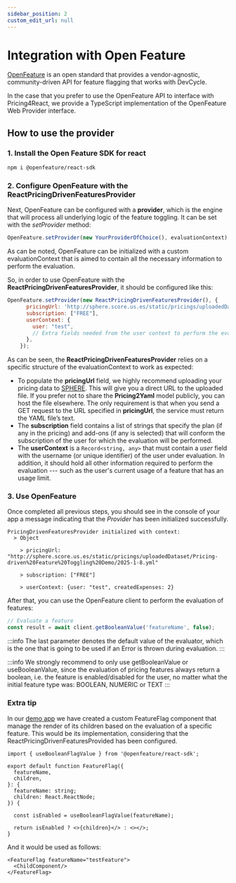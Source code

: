 ```yaml
---
sidebar_position: 2
custom_edit_url: null
---
```


# Integration with Open Feature

[OpenFeature](https://openfeature.dev) is an open standard that provides a vendor-agnostic, community-driven API for feature flagging that works with DevCycle.

In the case that you prefer to use the OpenFeature API to interface with Pricing4React, we provide a TypeScript implementation of the OpenFeature Web Provider interface.

## How to use the provider

### 1. Install the Open Feature SDK for react

```bash
npm i @openfeature/react-sdk
```

### 2. Configure OpenFeature with the ReactPricingDrivenFeaturesProvider

Next, OpenFeature can be configured with a **provider**, which is the engine that will process all underlying logic of the feature toggling. It can be set with the *setProvider* method:

```javascript
OpenFeature.setProvider(new YourProviderOfChoice(), evaluationContext);
```

As can be noted, OpenFeature can be initialized with a custom evaluationContext that is aimed to contain all the necessary information to perform the evaluation.

So, in order to use OpenFeature with the **ReactPricingDrivenFeaturesProvider**, it should be configured like this:

```javascript
OpenFeature.setProvider(new ReactPricingDrivenFeaturesProvider(), {
      pricingUrl: 'http://sphere.score.us.es/static/pricings/uploadedDataset/Pricing-driven%20Feature%20Toggling%20Demo/2025-1-8.yml',
      subscription: ["FREE"],
      userContext: {
        user: "test",
        // Extra fields needed from the user context to perform the evaluation of features...
      },
    });
```

As can be seen, the **ReactPricingDrivenFeaturesProvider** relies on a specific structure of the evaluationContext to work as expected:

- To populate the **pricingUrl** field, we highly recommend uploading your pricing data to [SPHERE](http://sphere.score.us.es). This will give you a direct URL to the uploaded file. If you prefer not to share the **Pricing2Yaml** model publicly, you can host the file elsewhere. The only requirement is that when you send a GET request to the URL specified in **pricingUrl**, the service must return the YAML file’s text.
- The **subscription** field contains a list of strings that specify the plan (if any in the pricing) and add-ons (if any is selected) that will conform the subscription of the user for which the evaluation will be performed.
- The **userContext** is a `Record<string, any>` that must contain a *user* field with the username (or unique identifier) of the user under evaluation. In addition, it should hold all other information required to perform the evaluation --- such as the user's current usage of a feature that has an usage limit.

### 3. Use OpenFeature

Once completed all previous steps, you should see in the console of your app a message indicating that the *Provider* has been initialized successfully.

```
PricingDrivenFeaturesProvider initialized with context: 
  > Object

    > pricingUrl:       "http://sphere.score.us.es/static/pricings/uploadedDataset/Pricing-driven%20Feature%20Toggling%20Demo/2025-1-8.yml"

    > subscription: ["FREE"]

    > userContext: {user: "test", createdExpenses: 2}
```

After that, you can use the OpenFeature client to perform the evaluation of features:

```typescript
// Evaluate a feature
const result = await client.getBooleanValue('featureName', false);
```
:::info
The last parameter denotes the default value of the evaluator, which is the one that is going to be used if an Error is thrown during evaluation.
:::

:::info
We strongly recommend to only use getBooleanValue or useBooleanValue, since the evaluation of pricing features always return a boolean, i.e. the feature is enabled/disabled for the user, no matter what the initial feature type was: BOOLEAN, NUMERIC or TEXT
:::

### Extra tip

In our [demo app](https://github.com/Alex-GF/unleash4pricing) we have created a custom FeatureFlag component that manage the render of its children based on the evaluation of a specific feature. This would be its implementation, considering that the ReactPricingDrivenFeaturesProvided has been configured.

```tsx
import { useBooleanFlagValue } from '@openfeature/react-sdk';

export default function FeatureFlag({
  featureName,
  children,
}: {
  featureName: string;
  children: React.ReactNode;
}) {

  const isEnabled = useBooleanFlagValue(featureName);

  return isEnabled ? <>{children}</> : <></>;
}
```

And it would be used as follows:

```tsx
<FeatureFlag featureName="testFeature">
  <ChildComponent/>
</FeatureFlag>
```
